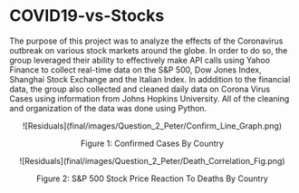 # COVID19-vs-Stocks

The purpose of this project was to analyze the effects of the Coronavirus outbreak on various stock markets around the globe. In order to do so, the group leveraged their ability to effectively make API calls using Yahoo Finance to collect real-time data on the S&P 500, Dow Jones Index, Shanghai Stock Exchange and the Italian Index. In adddition to the financial data, the group also collected and cleaned daily data on Corona Virus Cases using information from Johns Hopkins University. All of the cleaning and organization of the data was done using Python.

<div align="center">
![Residuals](final/images/Question_2_Peter/Confirm_Line_Graph.png)
<p>Figure 1: Confirmed Cases By Country</p>
![Residuals](final/images/Question_2_Peter/Death_Correlation_Fig.png)
<p>Figure 2: S&P 500 Stock Price Reaction To Deaths By Country </p>
</div>